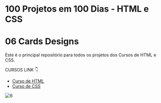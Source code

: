 # 100 Projetos em 100 Dias - HTML e CSS
# 06 Cards Designs 
Este é o principal repositório para todos os projetos dos Cursos de HTML e CSS.

CURSOS LINK 👇

-   [Curso de HTML](https://johnpires.com/cursos/html-tutorial/)
-   [Curso de CSS](https://johnpires.com/cursos/css-fundamentos-basicos/)

![6](https://user-images.githubusercontent.com/26515702/189708503-610d7dbc-fb2f-4623-891f-e8711f9e4cd6.png)
